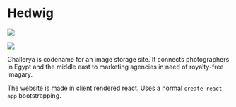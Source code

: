 # Hedwig

![](https://codebuild.us-east-1.amazonaws.com/badges?uuid=eyJlbmNyeXB0ZWREYXRhIjoidjdEaGRpNEYrY1hHMHhKNERRNXNuT0lJazlhenVBUXVWTWRPeUdxaTlpYnZWWmprbmFpclpBZlJnbUdpK3hGZDNEQWh1RGgyY3NpWTJGaVdQY1FnTnVrPSIsIml2UGFyYW1ldGVyU3BlYyI6IlQxSkU4OTRSMjR4ZkJKR3oiLCJtYXRlcmlhbFNldFNlcmlhbCI6MX0%3D&branch=develop)

![](https://turbologo.com/articles/wp-content/uploads/2020/03/owl-logo-1.png) 

Ghallerya is codename for an image storage site. It connects photographers in Egypt and the middle east to marketing agencies in need of royalty-free imagary.

The website is made in client rendered react. Uses a normal `create-react-app` bootstrapping. 